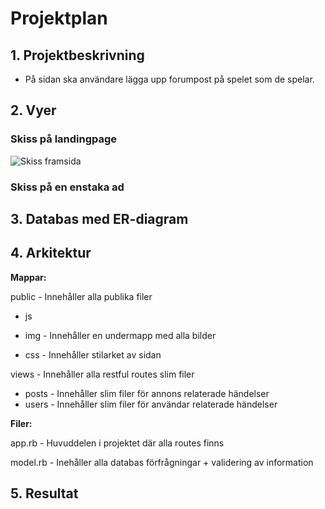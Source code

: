 # Projektplan

## 1. Projektbeskrivning
* På sidan ska användare lägga upp forumpost på spelet som de spelar.
## 2. Vyer
### Skiss på landingpage
![Skiss framsida](https://i.imgur.com/I6jGW0l.png)

### Skiss på en enstaka ad

## 3. Databas med ER-diagram 

## 4. Arkitektur
__Mappar:__

public - Innehåller alla publika filer
* js 
* img - Innehåller en undermapp med alla bilder

* css - Innehåller stilarket av sidan

views - Innehåller alla restful routes slim filer
* posts - Innehåller slim filer för annons relaterade händelser
* users - Innehåller slim filer för användar relaterade händelser

__Filer:__

app.rb - Huvuddelen i projektet där alla routes finns

model.rb - Inehåller alla databas förfrågningar + validering av information

## 5. Resultat
